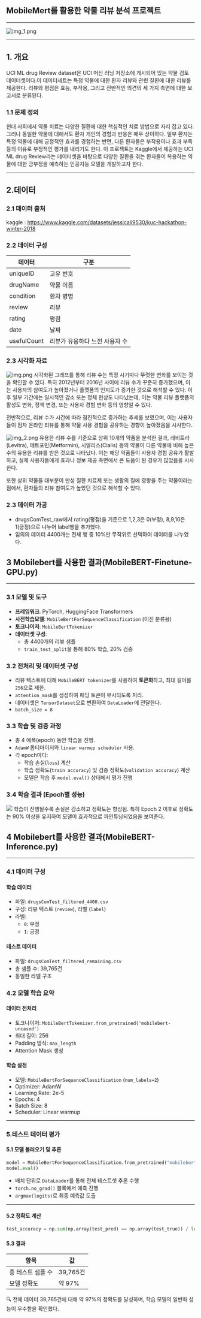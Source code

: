 ## MobileMert를 활용한 약물 리뷰 분석 프로젝트

---
![img_1.png](img_1.png)

---



## 1. 개요
UCI ML drug Review dataset은 UCI 머신 러닝 저장소에 게시되어 있는 약물 검토 데이터셋이다.이 데이터세트는 특정 약물에 대한 환자 리뷰와 관련 질환에 대한 리뷰를 제공한다. 리뷰와 평점은 효능, 부작용, 그리고 전반적인 의견의 세 가지 측면에 대한 보고서로 분류된다.

### 1.1 문제 정의
  
  현대 사회에서 약물 치료는 다양한 질환에 대한 핵심적인 치료 방법으로 자리 잡고 있다. 그러나 동일한 약물에 대해서도 환자 개인의 경험과 반응은 매우
상이하다. 일부 환자는 특정 약물에 대해 긍정적인 효과를 경험하는 반면, 다른 환자들은 부작용이나 효과 부족 등의 이유로 부정적인 평가를 내리기도 한다.
이 프로젝트는 Kaggle에서 제공하는 UCI ML drug Review라는 데이터셋을 바탕으로 다양한 질환을 겪는 환자들이 복용하는 약물에 대한 긍부정을 예측하는
인공지능 모델을 개발하고자 한다.

---
## 2.데이터
### 2.1 데이터 출처
 
  kaggle : https://www.kaggle.com/datasets/jessicali9530/kuc-hackathon-winter-2018

### 2.2 데이터 구성

|데이터| 구분                |
|---|-------------------|
|uniqueID| 고유 번호             |
|drugName| 약물 이름             |
|condition| 환자 병명             |
|review| 리뷰                |
|rating| 평점                |
|date| 날짜                |
|usefulCount| 리뷰가 유용하다 느낀 사용자 수 |

### 2.3 시각화 자료

![img.png](img.png)
시각화된 그래프를 통해 리뷰 수는 특정 시기마다 뚜렷한 변화를 보이는 것을 확인할 수 있다. 특히 2012년부터 2016년 사이에 리뷰 수가 꾸준히 증가했으며, 이는 사용자의 참여도가 높아졌거나 플랫폼의 인지도가 증가한 것으로 해석할 수 있다. 이후 일부 기간에는 일시적인 감소 또는 정체 현상도 나타났는데, 이는 약물 리뷰 플랫폼의 활성도 변화, 정책 변경, 또는 사용자 경험 변화 등의 영향일 수 있다.

전반적으로, 리뷰 수가 시간에 따라 점진적으로 증가하는 추세를 보였으며, 이는 사용자들이 점차 온라인 리뷰를 통해 약물 사용 경험을 공유하는 경향이 높아졌음을 시사한다.



![img_2.png](img_2.png)
유용한 리뷰 수를 기준으로 상위 10개의 약품을 분석한 결과, 레비트라(Levitra), 메트포민(Metformin), 시알리스(Cialis) 등의 약물이 다른 약물에 비해 높은 수의 유용한 리뷰를 받은 것으로 나타났다. 이는 해당 약품들이 사용자 경험 공유가 활발하고, 실제 사용자들에게 효과나 정보 제공 측면에서 큰 도움이 된 경우가 많았음을 시사한다.

또한 상위 약물들 대부분이 만성 질환 치료제 또는 생활의 질에 영향을 주는 약물이라는 점에서, 환자들의 리뷰 참여도가 높았던 것으로 해석할 수 있다.


### 2.3 데이터 가공
* drugsComTest_raw에서 rating(평점)을 기준으로 1,2,3은 0(부정), 8,9,10은 1(긍정)으로 나누어 label행을 추가했다.
* 임의의 데이터 4400개는 전체 행 중 10%만 무작위로 선택하여 데이터를 나누었다.

## 3 Mobilebert를 사용한 결과(MobileBERT-Finetune-GPU.py)

---

### 3.1 모델 및 도구
- **프레임워크**: PyTorch, HuggingFace Transformers
- **사전학습모델**: `MobileBertForSequenceClassification` (이진 분류용)
- **토크나이저**: `MobileBertTokenizer`
- **데이터셋 구성**:
  - 총 4400개의 리뷰 샘플
  - `train_test_split`을 통해 80% 학습, 20% 검증


### 3.2 전처리 및 데이터셋 구성
- 리뷰 텍스트에 대해 `MobileBERT tokenizer`를 사용하여 **토큰화**하고, 최대 길이를 `256`으로 제한.
- `attention_mask`를 생성하여 패딩 토큰이 무시되도록 처리.
- 데이터셋은 `TensorDataset`으로 변환하여 `DataLoader`에 전달한다.
- `batch_size = 8`


### 3.3 학습 및 검증 과정
- 총 4 에폭(epoch) 동안 학습을 진행.
- `AdamW` 옵티마이저와 `linear warmup scheduler` 사용.
- 각 epoch마다:
  - 학습 손실(`loss`) 계산
  - 학습 정확도(`train accuracy`) 및 검증 정확도(`validation accuracy`) 계산
  - 모델은 학습 후 `model.eval()` 상태에서 평가 진행


### 3.4 학습 결과 (Epoch별 성능)
![](Figure_1.png)
학습이 진행될수록 손실은 감소하고 정확도는 향상됨. 특히 Epoch 2 이후로 정확도는 90% 이상을 유지하여 모델이 효과적으로 파인튜닝되었음을 보여준다.


## 4 Mobilebert를 사용한 결과(MobileBERT-Inference.py)

---

### 4.1 데이터 구성
#### 학습 데이터

- 파일: `drugsComTest_filtered_4400.csv`
- 구성: 리뷰 텍스트 (`review`), 라벨 (`label`)
- 라벨:
  - `0`: 부정
  - `1`: 긍정

#### 테스트 데이터

- 파일: `drugsComTest_filtered_remaining.csv`
- 총 샘플 수: 39,765건
- 동일한 라벨 구조


### 4.2 모델 학습 요약

#### 데이터 전처리

- 토크나이저: `MobileBertTokenizer.from_pretrained('mobilebert-uncased')`
- 최대 길이: 256
- Padding 방식: `max_length`
- Attention Mask 생성

#### 학습 설정

- 모델: `MobileBertForSequenceClassification` (`num_labels=2`)
- Optimizer: AdamW
- Learning Rate: 2e-5
- Epochs: 4
- Batch Size: 8
- Scheduler: Linear warmup

---


### 5.테스트 데이터 평가
#### 5.1 모델 불러오기 및 추론
```python
model = MobileBertForSequenceClassification.from_pretrained("mobilebert_custom_drug_model.pt")
model.eval()
```
* 배치 단위로 `DataLoader`를 통해 전체 테스트셋 추론 수행
* `torch.no_grad()` 블록에서 예측 진행
* `argmax(logits)`로 최종 예측값 도출

---

#### 5.2 정확도 계산
```python
test_accuracy = np.sum(np.array(test_pred) == np.array(test_true)) / len(test_pred)
```
#### 5.3 결과

| 항목               | 값        |
|--------------------|-----------|
| 총 테스트 샘플 수   | 39,765건  |
| 모델 정확도        | 약 97%    |

🔍 전체 데이터 39,765건에 대해 약 97%의 정확도를 달성하며, 학습 모델의 일반화 성능이 우수함을 확인했다.



















    



